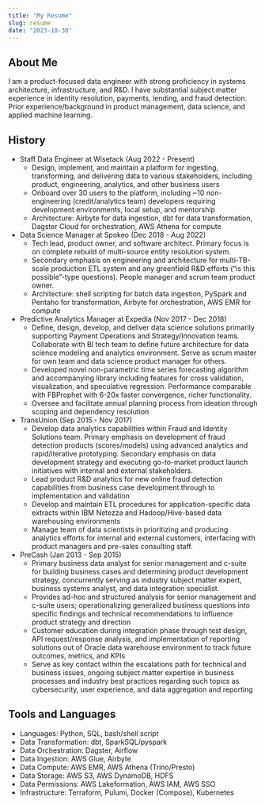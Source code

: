 ```yaml
---
title: "My Resume"
slug: resume
date: "2023-10-30"
---
```

## About Me
I am a product-focused data engineer with strong proficiency in systems architecture, infrastructure, and R&D. I have substantial subject matter experience in identity resolution, payments, lending, and fraud detection. Prior experience/background in product management, data science, and applied machine learning.
## History
- Staff Data Engineer at Wisetack (Aug 2022 - Present)
    - Design, implement, and maintain a platform for ingesting, transforming, and delivering data to various stakeholders, including product, engineering, analytics, and other business users
    - Onboard over 30 users to the platform, including ~10 non-engineering (credit/analytics team) developers requiring development environments, local setup, and mentorship
    - Architecture: Airbyte for data ingestion, dbt for data transformation, Dagster Cloud for orchestration, AWS Athena for compute
- Data Science Manager at Spokeo (Dec 2018 - Aug 2022)
    - Tech lead, product owner, and software architect. Primary focus is on complete rebuild of multi-source entity resolution system. 
    - Secondary emphasis on engineering and architecture for multi-TB-scale production ETL system and any greenfield R&D efforts (“is this possible”-type questions). People manager and scrum team product owner.
    - Architecture: shell scripting for batch data ingestion, PySpark and Pentaho for transformation, Airbyte for orchestration, AWS EMR for compute
- Predictive Analytics Manager at Expedia (Nov 2017 - Dec 2018)
    - Define, design, develop, and deliver data science solutions primarily supporting Payment Operations and Strategy/Innovation teams. Collaborate with BI tech team to define future architecture for data science modeling and analytics environment. Serve as scrum master for own team and data science product manager for others.
    - Developed novel non-parametric time series forecasting algorithm and accompanying library including features for cross validation, visualization, and speculative regression. Performance comparable with FBProphet with 6-20x faster convergence, richer functionality.
    - Oversee and facilitate annual planning process from ideation through scoping and dependency resolution
- TransUnion (Sep 2015 - Nov 2017)
    - Develop data analytics capabilities within Fraud and Identity Solutions team. Primary emphasis on development of fraud detection products (scores/models) using advanced analytics and rapid/iterative prototyping. Secondary emphasis on data development strategy and executing go-to-market product launch initiatives with internal and external stakeholders. 
    - Lead product R&D analytics for new online fraud detection capabilities from business case development through to implementation and validation
    - Develop and maintain ETL procedures for application-specific data extracts within IBM Netezza and Hadoop/Hive-based data warehousing environments
    - Manage team of data scientists in prioritizing and producing analytics efforts for internal and external customers, interfacing with product managers and pre-sales consulting staff. 
- PreCash (Jan 2013 - Sep 2015)
    - Primary business data analyst for senior management and c-suite for building business cases and determining product development strategy, concurrently serving as industry subject matter expert, business systems analyst, and data integration specialist.
    - Provides ad-hoc and structured analysis for senior management and c-suite users; operationalizing generalized business questions into specific findings and technical recommendations to influence product strategy and direction
    - Customer education during integration phase through test design, API request/response analysis, and implementation of reporting solutions out of Oracle data warehouse environment to track future outcomes, metrics, and KPIs
    - Serve as key contact within the escalations path for technical and business issues, ongoing subject matter expertise in business processes and industry best practices regarding such topics as cybersecurity, user experience, and data aggregation and reporting
## Tools and Languages
- Languages: Python, SQL, bash/shell script
- Data Transformation: dbt, SparkSQL/pyspark
- Data Orchestration: Dagster, Airflow
- Data Ingestion: AWS Glue, Airbyte
- Data Compute: AWS EMR, AWS Athena (Trino/Presto)
- Data Storage: AWS S3, AWS DynamoDB, HDFS
- Data Permissions: AWS Lakeformation, AWS IAM, AWS SSO
- Infrastructure: Terraform, Pulumi, Docker (Compose), Kubernetes